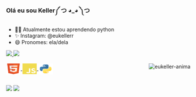 ### Olá eu sou Keller༼ つ ◕_◕ ༽つ

- 🐱‍🏍 Atualmente estou aprendendo python 
-  ✨ Instagram: @eukellerr
- 😄 Pronomes: ela/dela

<div>
  <a href="https://github.com/eukellerr">
  <img height="180em" src="https://github-readme-stats.vercel.app/api?username=eukeller&show_icons=true&theme=dracula&include_all_commits=true&count_private=true"/>
  <img height="180em" src="https://github-readme-stats.vercel.app/api/top-langs/?username=eukeller&layout=compact&langs_count=7&theme=dracula"/>
</div>

<div style="display: inline_block"><br>
	 <img align="center" alt="eukeller-HTML" height="30" width="40" src="https://raw.githubusercontent.com/devicons/devicon/master/icons/html5/html5-original.svg">
	<img align="center" alt="eukeller-Js" height="30" width="40" src="https://raw.githubusercontent.com/devicons/devicon/master/icons/javascript/javascript-plain.svg">
	<img align="center" alt="eukeller-Python" height="30" width="40" src="https://raw.githubusercontent.com/devicons/devicon/master/icons/python/python-original.svg">
	<img align="right" height="180em" alt="eukeller-anima" src="https://media.giphy.com/media/DXQP4L1Je4VXXTw0gR/giphy.gif">
</div>

##

<div>
	<a href="https://instagram.com/eukellerr" target="_blank"><img src="https://img.shields.io/badge/-Instagram-%23E4405F?style=for-the-badge&logo=instagram&logoColor=white" target="_blank"></a>
	<a href="https://www.linkedin.com/in/emanuelle-keller-693153218/" target="_blank"><img src="https://img.shields.io/badge/-LinkedIn-%230077B5?style=for-the-badge&logo=linkedin&logoColor=white" target="_blank"></a> 
</div>
